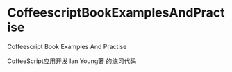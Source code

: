 CoffeescriptBookExamplesAndPractise
===================================

Coffeescript Book Examples And Practise

CoffeeScript应用开发 Ian Young著 的练习代码
